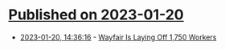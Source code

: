# [Published on 2023-01-20](index.md)

* [2023-01-20, 14:36:16](https://news.ycombinator.com/item?id=34453701) - [Wayfair Is Laying Off 1,750 Workers](https://www.wsj.com/articles/wayfair-is-preparing-to-lay-off-more-than-1-000-workers-11674161122)
